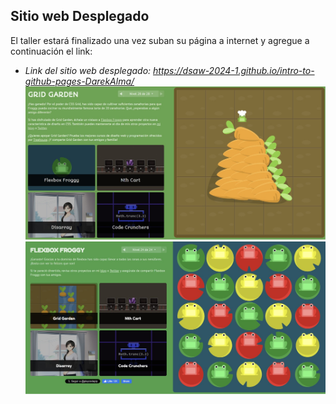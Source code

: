 ## Sitio web Desplegado
El taller estará finalizado una vez suban su página a internet y agregue a continuación el link:
- *Link del sitio web desplegado: https://dsaw-2024-1.github.io/intro-to-github-pages-DarekAlma/*
![Imagen juego grid](./assets/images/JuegoGridDarek.jpg)
![Imagen juego flex](./assets/images/JuegoFlexDarek.jpg)
